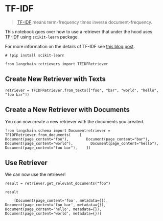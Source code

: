 TF-IDF
======

> [TF-IDF](https://scikit-learn.org/stable/modules/feature_extraction.html#tfidf-term-weighting) means term-frequency times inverse document-frequency.

This notebook goes over how to use a retriever that under the hood uses [TF-IDF](https://en.wikipedia.org/wiki/Tf%E2%80%93idf) using `scikit-learn` package.

For more information on the details of TF-IDF see [this blog post](https://medium.com/data-science-bootcamp/tf-idf-basics-of-information-retrieval-48de122b2a4c).

    # !pip install scikit-learn

    from langchain.retrievers import TFIDFRetriever

Create New Retriever with Texts[​](#create-new-retriever-with-texts "Direct link to Create New Retriever with Texts")
---------------------------------------------------------------------------------------------------------------------

    retriever = TFIDFRetriever.from_texts(["foo", "bar", "world", "hello", "foo bar"])

Create a New Retriever with Documents[​](#create-a-new-retriever-with-documents "Direct link to Create a New Retriever with Documents")
---------------------------------------------------------------------------------------------------------------------------------------

You can now create a new retriever with the documents you created.

    from langchain.schema import Documentretriever = TFIDFRetriever.from_documents(    [        Document(page_content="foo"),        Document(page_content="bar"),        Document(page_content="world"),        Document(page_content="hello"),        Document(page_content="foo bar"),    ])

Use Retriever[​](#use-retriever "Direct link to Use Retriever")
---------------------------------------------------------------

We can now use the retriever!

    result = retriever.get_relevant_documents("foo")

    result

        [Document(page_content='foo', metadata={}),     Document(page_content='foo bar', metadata={}),     Document(page_content='hello', metadata={}),     Document(page_content='world', metadata={})]